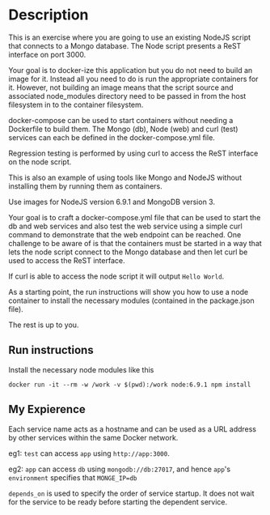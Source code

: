 # Description
This is an exercise where you are going to use an existing NodeJS script that connects to a Mongo database.
The Node script presents a ReST interface on port 3000.

Your goal is to docker-ize this application but you do not need to build an image for it.
Instead all you need to do is run the appropriate containers for it.
However, not building an image means that the script source and associated node_modules directory need to be passed in from the host filesystem in to the container filesystem.

docker-compose can be used to start containers without needing a Dockerfile to build them.
The Mongo (db), Node (web) and curl (test) services can each be defined in the docker-compose.yml file.

Regression testing is performed by using curl to access the ReST interface on the node script.

This is also an example of using tools like Mongo and NodeJS without installing them by running them as containers.

Use images for NodeJS version 6.9.1 and MongoDB version 3.

Your goal is to craft a docker-compose.yml file that can be used to start the db and web services and also test the web service using a simple curl command to demonstrate that the web endpoint can be reached.
One challenge to be aware of is that the containers must be started in a way that lets the node script connect to the Mongo database and then let curl be used to access the ReST interface.

If curl is able to access the node script it will output `Hello World`.

As a starting point, the run instructions will show you how to use a node container to install the necessary modules (contained in the package.json file).

The rest is up to you.

## Run instructions

Install the necessary node modules like this

    docker run -it --rm -w /work -v $(pwd):/work node:6.9.1 npm install

## My Expierence

Each service name acts as a hostname and can be used as a URL address by other services within the same Docker network.

eg1: ```test``` can access ```app``` using ```http://app:3000```.

eg2: ```app``` can access ```db``` using ```mongodb://db:27017```, and hence ```app```'s ```environment``` specifies that ```MONGE_IP=db```

```depends_on``` is used to specify the order of service startup. It does not wait for the service to be ready before starting the dependent service.